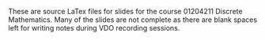 These are source LaTex files for slides for the course 01204211 Discrete Mathematics.  Many of the slides are not complete as there are blank spaces left for writing notes during VDO recording sessions.
 
